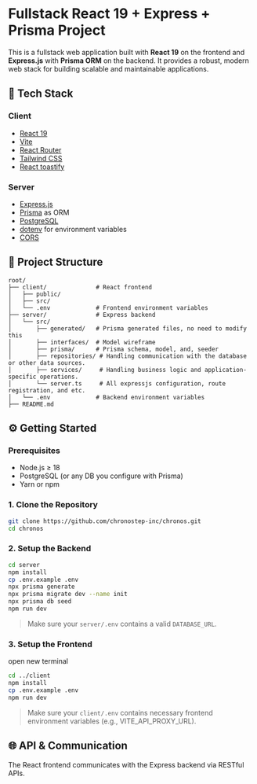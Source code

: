 # Fullstack React 19 + Express + Prisma Project

This is a fullstack web application built with **React 19** on the frontend and **Express.js** with **Prisma ORM** on the backend. It provides a robust, modern web stack for building scalable and maintainable applications.

## 🧱 Tech Stack

### Client

- [React 19](https://reactjs.org/)
- [Vite](https://vitejs.dev/)&#x20;
- [React Router](https://reactrouter.com/)&#x20;
- [Tailwind CSS](https://tailwindcss.com/)
- [React toastify](https://www.npmjs.com/package/react-toastify)

### Server

- [Express.js](https://expressjs.com/)
- [Prisma](https://www.prisma.io/) as ORM
- [PostgreSQL](https://www.postgresql.org/)
- [dotenv](https://www.npmjs.com/package/dotenv) for environment variables
- [CORS](https://www.npmjs.com/package/cors)&#x20;

## 📁 Project Structure

```
root/
├── client/              # React frontend
│   ├── public/
│   ├── src/
│   └── .env             # Frontend environment variables
├── server/              # Express backend
│   └── src/
│       ├── generated/   # Prisma generated files, no need to modify this
│       ├── interfaces/  # Model wireframe
│       ├── prisma/      # Prisma schema, model, and, seeder
│       ├── repositories/ # Handling communication with the database or other data sources.
│       ├── services/     # Handling business logic and application-specific operations.
│       └── server.ts     # All expressjs configuration, route registration, and etc.
│   └── .env             # Backend environment variables
├── README.md
```

## ⚙️ Getting Started

### Prerequisites

- Node.js ≥ 18
- PostgreSQL (or any DB you configure with Prisma)
- Yarn or npm

### 1. Clone the Repository

```bash
git clone https://github.com/chronostep-inc/chronos.git
cd chronos
```

### 2. Setup the Backend

```bash
cd server
npm install
cp .env.example .env
npx prisma generate
npx prisma migrate dev --name init
npx prisma db seed
npm run dev
```

> Make sure your `server/.env` contains a valid `DATABASE_URL`.

### 3. Setup the Frontend

open new terminal

```bash
cd ../client
npm install
cp .env.example .env
npm run dev
```

> Make sure your `client/.env` contains necessary frontend environment variables (e.g., VITE_API_PROXY_URL).

## 🌐 API & Communication

The React frontend communicates with the Express backend via RESTful APIs.
